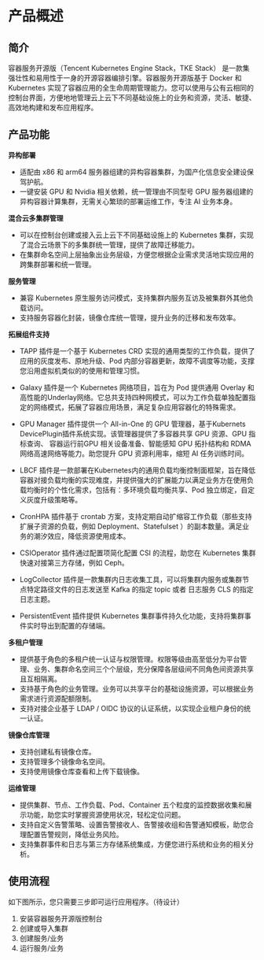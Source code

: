 # 产品概述



## 简介

容器服务开源版（Tencent Kubernetes Engine Stack，TKE Stack） 是一款集强壮性和易用性于一身的开源容器编排引擎。容器服务开源版基于 Docker 和 Kubernetes 实现了容器应用的全生命周期管理能力。您可以使用与公有云相同的控制台界面，方便地地管理云上云下不同基础设施上的业务和资源，灵活、敏捷、高效地构建和发布应用程序。



## 产品功能

**异构部署**

- 适配由 x86 和 arm64 服务器组建的异构容器集群，为国产化信息安全建设保驾护航。
- 一键安装 GPU 和 Nvidia 相关依赖，统一管理由不同型号 GPU 服务器组建的异构容器计算集群，无需关心繁琐的部署运维工作，专注 AI 业务本身。



**混合云多集群管理**

- 可以在控制台创建或接入云上云下不同基础设施上的 Kubernetes 集群，实现了混合云场景下的多集群统一管理，提供了故障迁移能力。
- 在集群命名空间上层抽象出业务层级，方便您根据企业需求灵活地实现应用的跨集群部署和统一管理。



**服务管理**

- 兼容 Kubernetes 原生服务访问模式，支持集群内服务互访及被集群外其他负载访问。
- 支持服务容器化封装，镜像仓库统一管理，提升业务的迁移和发布效率。



**拓展组件支持**

- TAPP 插件是一个基于 Kubernetes CRD 实现的通用类型的工作负载，提供了应用的灰度发布、原地升级、Pod 内部分容器更新，故障不调度等功能，支撑您沿用虚拟机类似的的使用和管理习惯。

- Galaxy 插件是一个 Kubernetes 网络项目，旨在为 Pod 提供通用 Overlay 和高性能的Underlay网络。它总共支持四种网模式，可以为工作负载单独配置指定的网络模式，拓展了容器应用场景，满足复杂应用容器化的特殊需求。

- GPU Manager 插件提供一个 All-in-One 的 GPU 管理器，基于Kubernets DevicePlugin插件系统实现。该管理器提供了多容器共享 GPU 资源、GPU 指标查询、 容器运行前GPU 相关设备准备、智能感知 GPU 拓扑结构和 RDMA 网络高速网络等能力。助您提升 GPU 资源利用率，缩短 AI 任务训练时间。

- LBCF 插件是一款部署在Kubernetes内的通用负载均衡控制面框架，旨在降低容器对接负载均衡的实现难度，并提供强大的扩展能力以满足业务方在使用负载均衡时的个性化需求，包括有：多环境负载均衡共享、Pod 独立绑定，自定义灰度升级策略等。

- CronHPA 插件基于 crontab 方案，支持定期自动扩缩容工作负载（那些支持扩展子资源的负载，例如 Deployment、Statefulset ）的副本数量。满足业务的潮汐效应，降低资源使用成本。

- CSIOperator 插件通过配置项简化配置 CSI 的流程，助您在 Kubernetes 集群快速对接第三方存储，例如 Ceph。

- LogCollector 插件是一款集群内日志收集工具，可以将集群内服务或集群节点特定路径文件的日志发送至 Kafka 的指定 topic 或者 日志服务 CLS 的指定日志主题。

- PersistentEvent 插件提供 Kubernetes 集群事件持久化功能，支持将集群事件实时导出到配置的存储端。

  

**多租户管理**

- 提供基于角色的多租户统一认证与权限管理。权限等级由高至低分为平台管理、业务、集群命名空间三个个层级，充分保障各层级间不同角色间资源共享且互相隔离。
- 支持基于角色的业务管理。业务可以共享平台的基础设施资源，可以根据业务需求进行资源配额限制。
- 支持对接企业基于 LDAP / OIDC 协议的认证系统，以实现企业租户身份的统一认证。



**镜像仓库管理**

- 支持创建私有镜像仓库。
- 支持管理多个镜像命名空间。
- 支持使用镜像仓库查看和上传下载镜像。



**运维管理**

- 提供集群、节点、工作负载、Pod、Container 五个粒度的监控数据收集和展示功能，助您实时掌握资源使用状况，轻松定位问题。
- 支持自定义告警策略、设置告警接收人、告警接收组和告警通知模板，助您合理配置告警规则，降低业务风险。
- 支持集群事件和日志与第三方存储系统集成，方便您进行系统和业务的相关分析。



## 使用流程

如下图所示，您只需要三步即可运行应用程序。（待设计）
1. 安装容器服务开源版控制台
2. 创建或导入集群 
3. 创建服务/业务
4. 运行服务/业务

![]()


